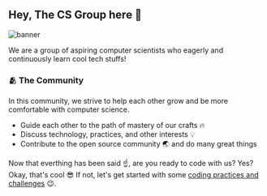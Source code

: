 ## Hey, The CS Group here 👋

![banner](https://user-images.githubusercontent.com/46030248/138383296-34a2cda2-95c7-42ce-961d-b2fec1d610b2.png)

We are a group of aspiring computer scientists who eagerly and continuously learn cool tech stuffs!

### 🫂 The Community

In this community, we strive to help each other grow and be more comfortable with computer science.

- Guide each other to the path of mastery of our crafts 🔥
- Discuss technology, practices, and other interests 💡
- Contribute to the open source community 🌏 and do many great things

Now that everthing has been said ☝️, are you ready to code with us? Yes? Okay, that's cool 😎 If not, let's get started with some [coding practices and challenges](https://github.com/thecsgroup/challenges) 😉.
